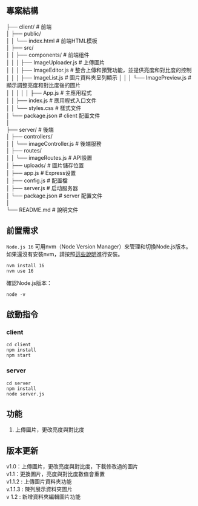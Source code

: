 ## 專案結構

├── client/ # 前端  
│   ├── public/  
│   │   └── index.html # 前端HTML模板  
│   ├── src/  
│   │   ├── components/ # 前端组件  
│   │   │   ├── ImageUploader.js # 上傳圖片  
│   │   │   ├── ImageEditor.js # 整合上傳和預覽功能，並提供亮度和對比度的控制  
│   │   │   ├── ImageList.js # 圖片資料夾呈列顯示
│   │   │   └── ImagePreview.js # 顯示調整亮度和對比度後的圖片  
│   │   │
│   │   ├── App.js # 主應用程式  
│   │   ├── index.js # 應用程式入口文件  
│   │   └── styles.css # 樣式文件  
│   └── package.json # client 配置文件  
│  
├── server/ # 後端  
│   ├── controllers/  
│   │   └── imageController.js # 後端服務  
│   ├── routes/  
│   │   └── imageRoutes.js # API設置  
│   ├── uploads/ # 圖片儲存位置  
│   ├── app.js # Express设置  
│   ├── config.js # 配置檔  
│   ├── server.js # 启动服务器  
│   └── package.json # server 配置文件  
│  
└── README.md # 說明文件  


## 前置需求
`Node.js 16` 
可用nvm（Node Version Manager）來管理和切換Node.js版本。
如果還沒有安裝nvm，請按照[這些說明](https://github.com/nvm-sh/nvm#installing-and-updating)進行安裝。
```
nvm install 16
nvm use 16
```
確認Node.js版本：
```
node -v
```

## 啟動指令

### client
```
cd client
npm install
npm start
```
### server
```
cd server
npm install
node server.js
```

## 功能
1. 上傳圖片，更改亮度與對比度

## 版本更新
v1.0：上傳圖片，更改亮度與對比度，下載修改過的圖片  
v1.1：更換圖片，亮度與對比度數值會重置  
v1.1.2 : 上傳圖片資料夾功能  
v.1.1.3 : 陳列展示資料夾圖片  
v 1.2 : 新增資料夾編輯圖片功能